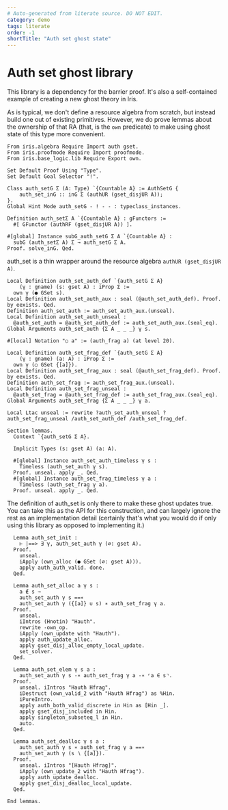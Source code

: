 ```yaml
---
# Auto-generated from literate source. DO NOT EDIT.
category: demo
tags: literate
order: -1
shortTitle: "Auth set ghost state"
---
```


# Auth set ghost library

This library is a dependency for the barrier proof. It's also a self-contained example of creating a new ghost theory in Iris.

As is typical, we don't define a resource algebra from scratch, but instead build one out of existing primitives. However, we do prove lemmas about the ownership of that RA (that, is the `own` predicate) to make using ghost state of this type more convenient.

```coq
From iris.algebra Require Import auth gset.
From iris.proofmode Require Import proofmode.
From iris.base_logic.lib Require Export own.

Set Default Proof Using "Type".
Set Default Goal Selector "!".

Class auth_setG Σ (A: Type) `{Countable A} := AuthSetG {
    auth_set_inG :: inG Σ (authUR (gset_disjUR A));
}.
Global Hint Mode auth_setG - ! - - : typeclass_instances.

Definition auth_setΣ A `{Countable A} : gFunctors :=
  #[ GFunctor (authRF (gset_disjUR A)) ].

#[global] Instance subG_auth_setG Σ A `{Countable A} :
  subG (auth_setΣ A) Σ → auth_setG Σ A.
Proof. solve_inG. Qed.

```

auth_set is a thin wrapper around the resource algebra `authUR (gset_disjUR A)`.

```coq
Local Definition auth_set_auth_def `{auth_setG Σ A}
    (γ : gname) (s: gset A) : iProp Σ :=
  own γ (● GSet s).
Local Definition auth_set_auth_aux : seal (@auth_set_auth_def). Proof. by eexists. Qed.
Definition auth_set_auth := auth_set_auth_aux.(unseal).
Local Definition auth_set_auth_unseal :
  @auth_set_auth = @auth_set_auth_def := auth_set_auth_aux.(seal_eq).
Global Arguments auth_set_auth {Σ A _ _ _} γ s.

#[local] Notation "○ a" := (auth_frag a) (at level 20).

Local Definition auth_set_frag_def `{auth_setG Σ A}
    (γ : gname) (a: A) : iProp Σ :=
  own γ (○ GSet {[a]}).
Local Definition auth_set_frag_aux : seal (@auth_set_frag_def). Proof. by eexists. Qed.
Definition auth_set_frag := auth_set_frag_aux.(unseal).
Local Definition auth_set_frag_unseal :
  @auth_set_frag = @auth_set_frag_def := auth_set_frag_aux.(seal_eq).
Global Arguments auth_set_frag {Σ A _ _ _} γ a.

Local Ltac unseal := rewrite ?auth_set_auth_unseal ?auth_set_frag_unseal /auth_set_auth_def /auth_set_frag_def.

Section lemmas.
  Context `{auth_setG Σ A}.

  Implicit Types (s: gset A) (a: A).

  #[global] Instance auth_set_auth_timeless γ s :
    Timeless (auth_set_auth γ s).
  Proof. unseal. apply _. Qed.
  #[global] Instance auth_set_frag_timeless γ a :
    Timeless (auth_set_frag γ a).
  Proof. unseal. apply _. Qed.

```

The definition of auth_set is only there to make these ghost updates true. You can take this as the API for this construction, and can largely ignore the rest as an implementation detail (certainly that's what you would do if only using this library as opposed to implementing it.)

```coq
  Lemma auth_set_init :
    ⊢ |==> ∃ γ, auth_set_auth γ (∅: gset A).
  Proof.
    unseal.
    iApply (own_alloc (● GSet (∅: gset A))).
    apply auth_auth_valid. done.
  Qed.

  Lemma auth_set_alloc a γ s :
    a ∉ s →
    auth_set_auth γ s ==∗
    auth_set_auth γ ({[a]} ∪ s) ∗ auth_set_frag γ a.
  Proof.
    unseal.
    iIntros (Hnotin) "Hauth".
    rewrite -own_op.
    iApply (own_update with "Hauth").
    apply auth_update_alloc.
    apply gset_disj_alloc_empty_local_update.
    set_solver.
  Qed.

  Lemma auth_set_elem γ s a :
    auth_set_auth γ s -∗ auth_set_frag γ a -∗ ⌜a ∈ s⌝.
  Proof.
    unseal. iIntros "Hauth Hfrag".
    iDestruct (own_valid_2 with "Hauth Hfrag") as %Hin.
    iPureIntro.
    apply auth_both_valid_discrete in Hin as [Hin _].
    apply gset_disj_included in Hin.
    apply singleton_subseteq_l in Hin.
    auto.
  Qed.

  Lemma auth_set_dealloc γ s a :
    auth_set_auth γ s ∗ auth_set_frag γ a ==∗
    auth_set_auth γ (s ∖ {[a]}).
  Proof.
    unseal. iIntros "[Hauth Hfrag]".
    iApply (own_update_2 with "Hauth Hfrag").
    apply auth_update_dealloc.
    apply gset_disj_dealloc_local_update.
  Qed.

End lemmas.
```
